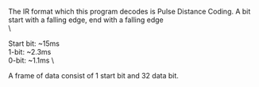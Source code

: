 The IR format which this program decodes is Pulse Distance Coding. A bit start with a falling edge, end with a falling edge \
\

Start bit: ~15ms \
1-bit: ~2.3ms \
0-bit: ~1.1ms \

A frame of data consist of 1 start bit and 32 data bit.